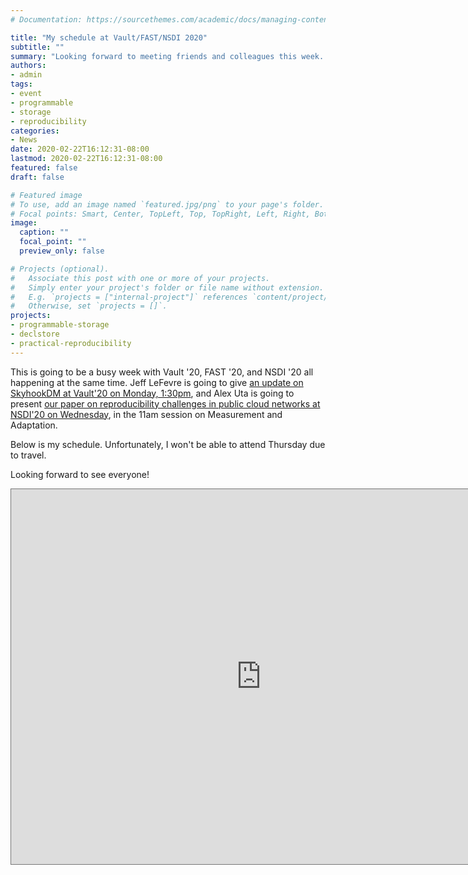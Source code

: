 ```yaml
---
# Documentation: https://sourcethemes.com/academic/docs/managing-content/

title: "My schedule at Vault/FAST/NSDI 2020"
subtitle: ""
summary: "Looking forward to meeting friends and colleagues this week. Here is my schedule."
authors:
- admin
tags: 
- event
- programmable
- storage
- reproducibility
categories:
- News
date: 2020-02-22T16:12:31-08:00
lastmod: 2020-02-22T16:12:31-08:00
featured: false
draft: false

# Featured image
# To use, add an image named `featured.jpg/png` to your page's folder.
# Focal points: Smart, Center, TopLeft, Top, TopRight, Left, Right, BottomLeft, Bottom, BottomRight.
image:
  caption: ""
  focal_point: ""
  preview_only: false

# Projects (optional).
#   Associate this post with one or more of your projects.
#   Simply enter your project's folder or file name without extension.
#   E.g. `projects = ["internal-project"]` references `content/project/deep-learning/index.md`.
#   Otherwise, set `projects = []`.
projects: 
- programmable-storage
- declstore
- practical-reproducibility
---
```


This is going to be a busy week with Vault '20, FAST '20, and NSDI '20  all happening at the same time. Jeff LeFevre is going to give [an update on SkyhookDM at Vault'20 on Monday, 1:30pm](https://www.usenix.org/conference/vault20/presentation/lefevre), and Alex Uta is going to present [our paper on reproducibility challenges in public cloud networks at NSDI'20 on Wednesday](https://www.usenix.org/conference/nsdi20/presentation/uta), in the 11am session on Measurement and Adaptation.

Below is my schedule. Unfortunately, I won't be able to attend Thursday due to travel.

Looking forward to see everyone!

<iframe src="https://calendar.google.com/calendar/embed?height=600&amp;wkst=2&amp;bgcolor=%23ffffff&amp;ctz=America%2FLos_Angeles&amp;src=Z2o5Ymxxaml2cmJrOTFsaTAydXBuaDIzcTJkNTk3c2tAaW1wb3J0LmNhbGVuZGFyLmdvb2dsZS5jb20&amp;color=%23C0CA33&amp;showTitle=0&amp;showNav=0&amp;showDate=0&amp;mode=AGENDA&amp;showTabs=0&amp;showCalendars=0&amp;showPrint=0" style="border:solid 1px #777" width="800" height="600" frameborder="0" scrolling="no"></iframe>
